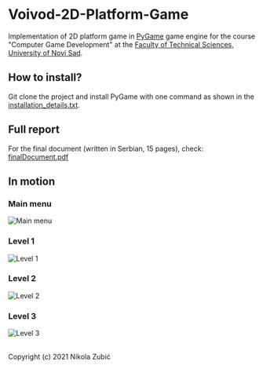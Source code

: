 # Voivod-2D-Platform-Game
Implementation of 2D platform game in [PyGame](https://www.pygame.org/news) game engine for the course "Computer Game Development" at the [Faculty of Technical Sciences, University of Novi Sad](http://ftn.uns.ac.rs/).

## How to install?
Git clone the project and install PyGame with one command as shown in the [installation_details.txt](installation_details.txt).

## Full report
For the final document (written in Serbian, 15 pages), check: [finalDocument.pdf](https://github.com/NikolaZubic/Voivod-2D-Platform-Game/blob/main/finalDocument.pdf)

## In motion
### Main menu
![Main menu](https://github.com/NikolaZubic/Voivod-2D-Platform-Game/blob/main/utils/main_menu.gif)
### Level 1
![Level 1](https://github.com/NikolaZubic/Voivod-2D-Platform-Game/blob/main/utils/level_1.gif)
### Level 2
![Level 2](https://github.com/NikolaZubic/Voivod-2D-Platform-Game/blob/main/utils/level_2.gif)
### Level 3
![Level 3](https://github.com/NikolaZubic/Voivod-2D-Platform-Game/blob/main/utils/level_3.gif)
<br>

<br>
Copyright (c) 2021 Nikola Zubić
